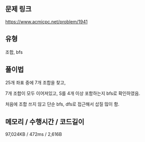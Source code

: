 ## 문제 링크

https://www.acmicpc.net/problem/1941

## 유형

조합, bfs

## 풀이법

25개 좌표 중에 7개 조합을 찾고,

7개 조합이 모두 이어져있고, S를 4개 이상 포함하는지 bfs로 확인하였음.

처음에 조합 쓰지 않고 단순 bfs, dfs로 접근해서 삽질 많이 함.

## 메모리 / 수행시간 / 코드길이

97,024KB / 472ms / 2,616B

